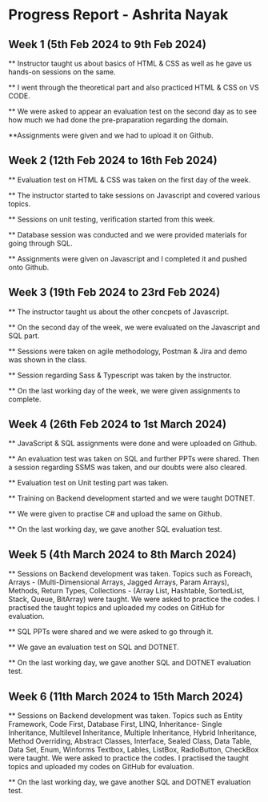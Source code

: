 # Progress Report - Ashrita Nayak

## Week 1 (5th Feb 2024 to 9th  Feb 2024)
** Instructor taught us about basics of HTML & CSS as well as he gave us hands-on sessions on the same.

** I went through the theoretical part and also practiced HTML & CSS on VS CODE.

** We were asked to appear an evaluation test on the second day as to see how much we had done the pre-praparation regarding the domain.

**Assignments were given and we had to upload it on Github. 

## Week 2 (12th Feb 2024 to 16th Feb 2024)
** Evaluation test on HTML & CSS was taken on the first day of the week. 

** The instructor started to take sessions on Javascript and covered various topics.

** Sessions on unit testing, verification started from this week.

** Database session was conducted and we were provided materials for going through SQL.

** Assignments were given on Javascript and I completed it and pushed onto Github.

## Week 3 (19th Feb 2024 to 23rd Feb 2024)
** The instructor taught us about the other concpets of Javascript.

** On the second day of the week, we were evaluated on the Javascript and  SQL part.

** Sessions were taken on agile methodology, Postman &  Jira and demo was shown in the class.

** Session regarding Sass & Typescript was taken by the instructor.

** On the last working day of the week, we were given assignments to complete.

## Week 4 (26th Feb 2024 to 1st March 2024)
** JavaScript & SQL assignments were done and were uploaded on Github.

** An evaluation test was taken on SQL and further PPTs were shared. Then a session regarding SSMS was taken, and our doubts were also cleared.

** Evaluation test on Unit testing part was taken.

** Training on Backend development started and we were taught DOTNET.

** We were given to practise C# and upload the same on Github.

** On the last working day, we gave another SQL evaluation test.

## Week 5 (4th March 2024 to 8th March 2024)
** Sessions on Backend development was taken. Topics such as Foreach, Arrays - (Multi-Dimensional Arrays, Jagged Arrays, Param Arrays), Methods, Return Types, Collections - (Array List, Hashtable, SortedList, Stack, Queue, BitArray) were taught. We were asked to practice the codes. I practised the taught topics  and uploaded my codes on GitHub for evaluation.

** SQL PPTs were shared and we were asked to go through it.

** We gave an evaluation test on SQL and DOTNET.

** On the last working day, we gave another SQL and DOTNET evaluation test.

## Week 6 (11th March 2024 to 15th March 2024)
** Sessions on Backend development was taken. Topics such as 	Entity Framework, Code First, Database First, LINQ, Inheritance- Single Inheritance, Multilevel Inheritance, Multiple Inheritance, Hybrid Inheritance, Method Overriding, Abstract Classes, Interface, Sealed Class, Data Table, Data Set, Enum, Winforms	Textbox, Lables, ListBox, RadioButton, CheckBox were taught. We were asked to practice the codes. I practised the taught topics  and uploaded my codes on GitHub for evaluation.

** On the last working day, we gave another SQL and DOTNET evaluation test.
 	 	 	
